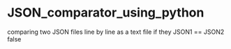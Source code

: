 # JSON_comparator_using_python
comparing two JSON files line by line as a text file if they JSON1 == JSON2 false
